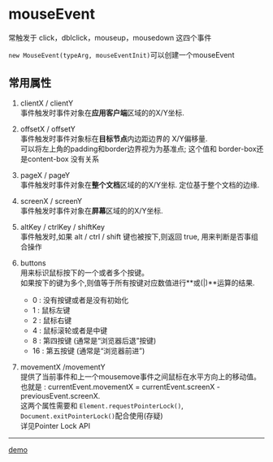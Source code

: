 # mouseEvent 

常触发于 click，dblclick，mouseup，mousedown 这四个事件

`new MouseEvent(typeArg, mouseEventInit)`可以创建一个mouseEvent

## 常用属性

1. clientX / clientY   
事件触发时事件对象在**应用客户端**区域的的X/Y坐标.

2. offsetX / offsetY   
事件触发时事件对象标在**目标节点**内边距边界的 X/Y偏移量.   
可以将左上角的padding和border边界视为为基准点;
这个值和 border-box还是content-box 没有关系

3. pageX / pageY   
事件触发时事件对象在**整个文档**区域的的X/Y坐标.
定位基于整个文档的边缘.

4. screenX / screenY   
事件触发时事件对象在**屏幕**区域的的X/Y坐标.


5. altKey / ctrlKey / shiftKey   
事件触发时,如果 alt / ctrl / shift 键也被按下,则返回 true, 用来判断是否事组合操作

6. buttons   
用来标识鼠标按下的一个或者多个按键。   
如果按下的键为多个,则值等于所有按键对应数值进行**或(|)**运算的结果.
    - 0  : 没有按键或者是没有初始化
    - 1  : 鼠标左键
    - 2  : 鼠标右键
    - 4  : 鼠标滚轮或者是中键
    - 8  : 第四按键 (通常是“浏览器后退”按键)
    - 16 : 第五按键 (通常是“浏览器前进”)

7. movementX /movementY  
提供了当前事件和上一个mousemove事件之间鼠标在水平方向上的移动值。   
也就是 : currentEvent.movementX = currentEvent.screenX - previousEvent.screenX.   
这两个属性需要和
`Element.requestPointerLock()`,
`Document.exitPointerLock()`配合使用(存疑)   
详见Pointer Lock API

--------------------------------------
[demo](https://jsbin.com/haconuxefo/edit?html,css,js,console,output)
